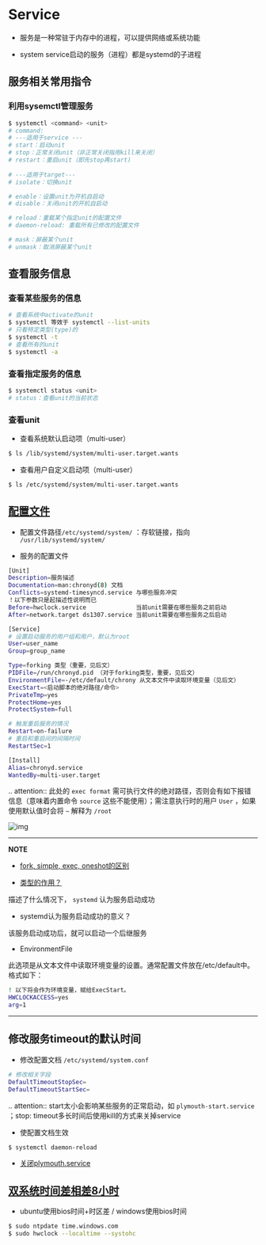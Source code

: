 # Service

- 服务是一种常驻于内存中的进程，可以提供网络或系统功能

- system service启动的服务（进程）都是systemd的子进程

## 服务相关常用指令

### 利用sysemctl管理服务

```bash
$ systemctl <command> <unit>
# command:
# ---适用于service ---
# start：启动unit
# stop：正常关闭unit（非正常关闭指用kill来关闭）
# restart：重启unit（即先stop再start)
 
# ---适用于target---
# isolate：切换unit

# enable：设置unit为开机自启动
# disable：关闭unit的开机自启动

# reload：重载某个指定unit的配置文件
# daemon-reload: 重载所有已修改的配置文件

# mask：屏蔽某个unit
# unmask：取消屏蔽某个unit
```

## 查看服务信息

### 查看某些服务的信息

```bash
# 查看系统中activate的unit
$ systemctl 等效于 systemctl --list-units
# 只看特定类型(type)的
$ systemctl -t
# 查看所有的unit
$ systemctl -a
```

### 查看指定服务的信息

```bash
$ systemctl status <unit>
# status：查看unit的当前状态
```

### 查看unit

- 查看系统默认启动项（multi-user）

```bash
$ ls /lib/systemd/system/multi-user.target.wants
```

- 查看用户自定义启动项（multi-user）

```bash
$ ls /etc/systemd/system/multi-user.target.wants
```

## [配置文件](http://www.ruanyifeng.com/blog/2016/03/systemd-tutorial-commands.html)

- 配置文件路径`/etc/systemd/system/` ：存软链接，指向 `/usr/lib/systemd/system/`

- 服务的配置文件

```bash
[Unit]
Description=服务描述
Documentation=man:chronyd(8) 文档
Conflicts=systemd-timesyncd.service 与哪些服务冲突
！以下参数只是起描述性说明而已
Before=hwclock.service              当前unit需要在哪些服务之前启动
After=network.target ds1307.service 当前unit需要在哪些服务之后启动

[Service]
# 设置启动服务的用户组和用户，默认为root
User=user_name
Group=group_name

Type=forking 类型（重要，见后文）
PIDFile=/run/chronyd.pid （对于forking类型，重要，见后文）
EnvironmentFile=-/etc/default/chrony 从文本文件中读取环境变量（见后文）
ExecStart=<启动脚本的绝对路径/命令>
PrivateTmp=yes
ProtectHome=yes
ProtectSystem=full

# 触发重启服务的情况
Restart=on-failure
# 重启和重启间的间隔时间
RestartSec=1

[Install]
Alias=chronyd.service
WantedBy=multi-user.target
```

.. attention:: 此处的 ``exec format`` 需可执行文件的绝对路径，否则会有如下报错信息（意味着内置命令 `source` 这些不能使用）；需注意执行时的用户 `User` ，如果使用默认值时会将 `~` 解释为 `/root`

![img](https://natsu-akatsuki.oss-cn-guangzhou.aliyuncs.com/img/vwJiU2P8Br10rlTg.png!thumbnail)

---

**NOTE**

- [fork, simple, exec, oneshot的区别](https://www.junmajinlong.com/linux/systemd/service_2/)

- [类型的作用？](http://www.jinbuguo.com/systemd/systemd.service.html)

描述了什么情况下， `systemd` 认为服务启动成功

- systemd认为服务启动成功的意义？

该服务启动成功后，就可以启动一个后继服务

- EnvironmentFile

此选项是从文本文件中读取环境变量的设置。通常配置文件放在/etc/default中。格式如下：

```bash
! 以下将会作为环境变量，赋给ExecStart。
HWCLOCKACCESS=yes
arg=1
```

---

## 修改服务timeout的默认时间

- 修改配置文档 `/etc/systemd/system.conf`

```bash
# 修改相关字段
DefaultTimeoutStopSec=   
DefaultTimeoutStartSec=
```

.. attention:: start太小会影响某些服务的正常启动，如 ``plymouth-start.service`` ；stop: timeout多长时间后使用kill的方式来关掉service

- 使配置文档生效

```bash
$ systemctl daemon-reload 
```

- [关闭plymouth.service](https://www.suse.com/support/kb/doc/?id=000019766)

## [双系统时间差相差8小时](https://www.cnblogs.com/zongfa/p/7723369.html)

- ubuntu使用bios时间+时区差 / windows使用bios时间

```bash
$ sudo ntpdate time.windows.com
$ sudo hwclock --localtime --systohc
```
